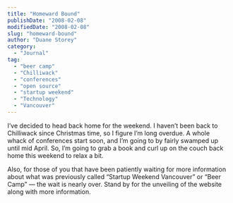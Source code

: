 ```yaml
---
title: "Homeward Bound"
publishDate: "2008-02-08"
modifiedDate: "2008-02-08"
slug: "homeward-bound"
author: "Duane Storey"
category:
  - "Journal"
tag:
  - "beer camp"
  - "Chilliwack"
  - "conferences"
  - "open source"
  - "startup weekend"
  - "Technology"
  - "Vancouver"
---
```


I’ve decided to head back home for the weekend. I haven’t been back to Chilliwack since Christmas time, so I figure I’m long overdue. A whole whack of conferences start soon, and I’m going to by fairly swamped up until mid April. So, I’m going to grab a book and curl up on the couch back home this weekend to relax a bit.

Also, for those of you that have been patiently waiting for more information about what was previously called “Startup Weekend Vancouver” or “Beer Camp” — the wait is nearly over. Stand by for the unveiling of the website along with more information.